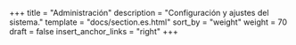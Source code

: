 +++
title = "Administración"
description = "Configuración y ajustes del sistema."
template = "docs/section.es.html"
sort_by = "weight"
weight = 70
draft = false
insert_anchor_links = "right"
+++
